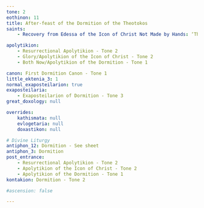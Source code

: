 ```yaml
---
tone: 2
eothinon: 11 
title: After-feast of the Dormition of the Theotokos
saints:
    - Recovery from Edessa of the Icon of Christ Not Made by Hands: ‘The Holy Napkin’

apolytikion:
    - Resurrectional Apolytikion - Tone 2
    - Glory/Apolytikion of the Icon of Christ - Tone 2
    - Both Now/Apolytikion of the Dormition - Tone 1

canon: First Dormition Canon - Tone 1
little_ektenia_3: 1
normal_exaposteilarion: true
exaposteilaria:
    - Exaposteilarion of Dormition - Tone 3
great_doxology: null

overrides:
    kathismata: null
    evlogetaria: null
    doxastikon: null

# Divine Liturgy
antiphon_12: Dormition - See sheet
antiphon_3: Dormition
post_entrance:
    - Resurrectional Apolytikion - Tone 2
    - Apolytikion of the Icon of Christ - Tone 2
    - Apolytikion of the Dormition - Tone 1
kontakion: Dormition - Tone 2

#ascension: false

---
```


